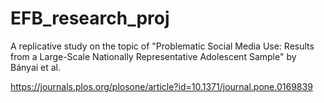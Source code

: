 # EFB_research_proj

A replicative study on the topic of "Problematic Social Media Use: Results from a Large-Scale Nationally Representative Adolescent Sample" by Bányai et al. 

https://journals.plos.org/plosone/article?id=10.1371/journal.pone.0169839
